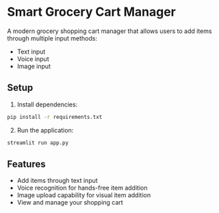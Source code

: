 # Smart Grocery Cart Manager

A modern grocery shopping cart manager that allows users to add items through multiple input methods:
- Text input
- Voice input
- Image input

## Setup
1. Install dependencies:
```bash
pip install -r requirements.txt
```

2. Run the application:
```bash
streamlit run app.py
```

## Features
- Add items through text input
- Voice recognition for hands-free item addition
- Image upload capability for visual item addition
- View and manage your shopping cart 